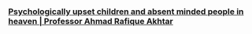 ### [Psychologically upset children and absent minded people in heaven | Professor Ahmad Rafique Akhtar](https://www.youtube.com/watch?v=2NlZWe22InE)

